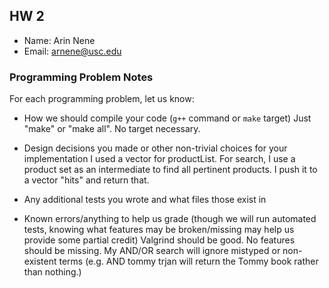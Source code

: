 ## HW 2

 - Name: Arin Nene
 - Email: arnene@usc.edu

### Programming Problem Notes

 For each programming problem, let us know:

 - How we should compile your code (`g++` command or `make` target)
  Just "make" or "make all". No target necessary.


 - Design decisions you made or other non-trivial choices for your implementation
 I used a vector for productList. For search, I use a product set as an intermediate to find all pertinent products. I push it to a vector "hits" and return that.


 - Any additional tests you wrote and what files those exist in

 - Known errors/anything to help us grade (though we will run automated tests,
knowing what features may be broken/missing may help us provide some partial credit)
Valgrind should be good. No features should be missing. My AND/OR search will ignore mistyped or non-existent terms  (e.g. AND tommy trjan will return the Tommy book rather than nothing.)
